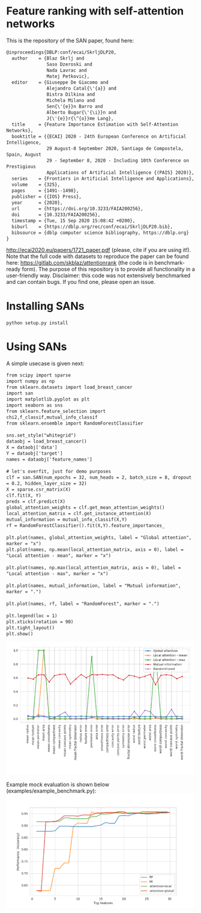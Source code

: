 # Feature ranking with self-attention networks
This is the repository of the SAN paper, found here:

```
@inproceedings{DBLP:conf/ecai/SkrljDLP20,
  author    = {Blaz Skrlj and
               Saso Dzeroski and
               Nada Lavrac and
               Matej Petkovic},
  editor    = {Giuseppe De Giacomo and
               Alejandro Catal{\'{a}} and
               Bistra Dilkina and
               Michela Milano and
               Sen{\'{e}}n Barro and
               Alberto Bugar{\'{\i}}n and
               J{\'{e}}r{\^{o}}me Lang},
  title     = {Feature Importance Estimation with Self-Attention Networks},
  booktitle = {{ECAI} 2020 - 24th European Conference on Artificial Intelligence,
               29 August-8 September 2020, Santiago de Compostela, Spain, August
               29 - September 8, 2020 - Including 10th Conference on Prestigious
               Applications of Artificial Intelligence {(PAIS} 2020)},
  series    = {Frontiers in Artificial Intelligence and Applications},
  volume    = {325},
  pages     = {1491--1498},
  publisher = {{IOS} Press},
  year      = {2020},
  url       = {https://doi.org/10.3233/FAIA200256},
  doi       = {10.3233/FAIA200256},
  timestamp = {Tue, 15 Sep 2020 15:08:42 +0200},
  biburl    = {https://dblp.org/rec/conf/ecai/SkrljDLP20.bib},
  bibsource = {dblp computer science bibliography, https://dblp.org}
}
```

http://ecai2020.eu/papers/1721_paper.pdf
(please, cite if you are using it!).
Note that the full code with datasets to reproduce the paper can be found here: https://gitlab.com/skblaz/attentionrank (the code is in benchmark-ready form). The purpose of this repository is to provide all functionality in a user-friendly way. Disclaimer: this code was not extensively benchmarked and can contain bugs. If you find one, please open an issue.

# Installing SANs
```
python setup.py install
```

# Using SANs
A simple usecase is given next:


```
from scipy import sparse
import numpy as np
from sklearn.datasets import load_breast_cancer
import san
import matplotlib.pyplot as plt
import seaborn as sns
from sklearn.feature_selection import chi2,f_classif,mutual_info_classif
from sklearn.ensemble import RandomForestClassifier

sns.set_style("whitegrid")
dataobj = load_breast_cancer()
X = dataobj['data']
Y = dataobj['target']
names = dataobj['feature_names']

# let's overfit, just for demo purposes
clf = san.SAN(num_epochs = 32, num_heads = 2, batch_size = 8, dropout = 0.2, hidden_layer_size = 32)
X = sparse.csr_matrix(X)
clf.fit(X, Y)
preds = clf.predict(X)
global_attention_weights = clf.get_mean_attention_weights()
local_attention_matrix = clf.get_instance_attention(X)
mutual_information = mutual_info_classif(X,Y)
rf = RandomForestClassifier().fit(X,Y).feature_importances_

plt.plot(names, global_attention_weights, label = "Global attention", marker = "x")
plt.plot(names, np.mean(local_attention_matrix, axis = 0), label = "Local attention - mean", marker = "x")

plt.plot(names, np.max(local_attention_matrix, axis = 0), label = "Local attention - max", marker = "x")

plt.plot(names, mutual_information, label = "Mutual information", marker = ".")

plt.plot(names, rf, label = "RandomForest", marker = ".")

plt.legend(loc = 1)
plt.xticks(rotation = 90)
plt.tight_layout()
plt.show()

```

![Example](images/example.png)


Example mock evaluation is shown below (examples/example_benchmark.py):
![Example](images/example1.png)
